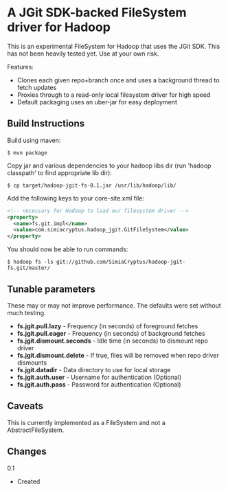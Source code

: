 A JGit SDK-backed FileSystem driver for Hadoop
==============================================

This is an experimental FileSystem for Hadoop that uses the JGit SDK. 
This has not been heavily tested yet. Use at your own risk.

Features:

- Clones each given repo+branch once and uses a background thread to fetch updates
- Proxies through to a read-only local filesystem driver for high speed
- Default packaging uses an uber-jar for easy deployment


Build Instructions
------------------

Build using maven:

```shell
$ mvn package
```

Copy jar and various dependencies to your hadoop libs dir 
(run 'hadoop classpath' to find appropriate lib dir):

```shell
$ cp target/hadoop-jgit-fs-0.1.jar /usr/lib/hadoop/lib/
```

Add the following keys to your core-site.xml file:

```xml
<!-- necessary for Hadoop to load our filesystem driver -->
<property>
  <name>fs.git.impl</name>
  <value>com.simiacryptus.hadoop_jgit.GitFileSystem</value>
</property>
```

You should now be able to run commands:

```shell
$ hadoop fs -ls git://github.com/SimiaCryptus/hadoop-jgit-fs.git/master/
```

Tunable parameters
------------------

These may or may not improve performance. The defaults were set without 
much testing.

- **fs.jgit.pull.lazy** - Frequency (in seconds) of foreground fetches 
- **fs.jgit.pull.eager** - Frequency (in seconds) of background fetches
- **fs.jgit.dismount.seconds** - Idle time (in seconds) to dismount repo driver
- **fs.jgit.dismount.delete** - If true, files will be removed when repo driver dismounts
- **fs.jgit.datadir** - Data directory to use for local storage
- **fs.jgit.auth.user** - Username for authentication (Optional)
- **fs.jgit.auth.pass** - Password for authentication (Optional)

Caveats
-------

This is currently implemented as a FileSystem and not a AbstractFileSystem.

Changes
-------

0.1

- Created